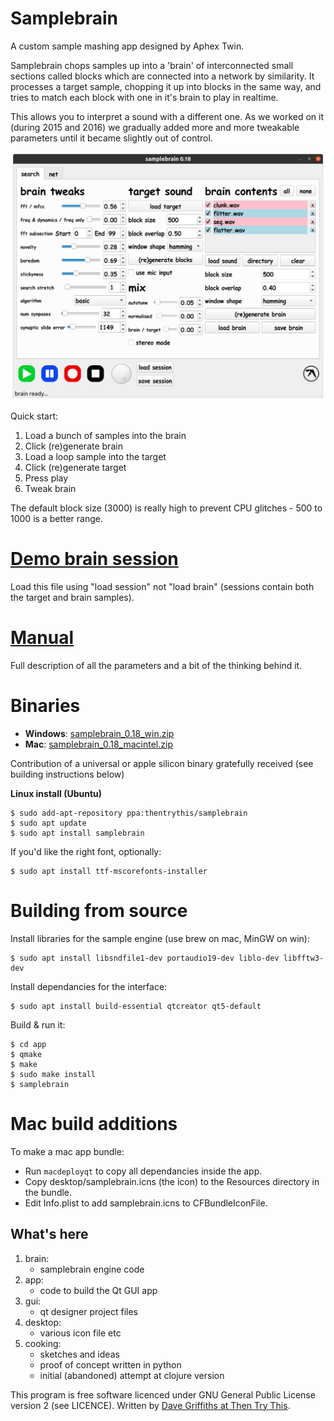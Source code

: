 # Samplebrain

A custom sample mashing app designed by Aphex Twin.

Samplebrain chops samples up into a 'brain' of interconnected small
sections called blocks which are connected into a network by
similarity. It processes a target sample, chopping it up into blocks
in the same way, and tries to match each block with one in it's brain
to play in realtime.

This allows you to interpret a sound with a different one. As we
worked on it (during 2015 and 2016) we gradually added more and more
tweakable parameters until it became slightly out of control.
    
![](docs/pics/screenshot.png)
    
Quick start:

1. Load a bunch of samples into the brain
2. Click (re)generate brain
3. Load a loop sample into the target
4. Click (re)generate target
5. Press play
6. Tweak brain

The default block size (3000) is really high to prevent CPU glitches -
500 to 1000 is a better range.
    
# [Demo brain session](https://static.thentrythis.org/samplebrain/demo.samplebrain)    

Load this file using "load session" not "load brain" (sessions contain
both the target and brain samples).
    
# [Manual](docs/manual.md)

Full description of all the parameters and a bit of the thinking
behind it.
        
# Binaries

* **Windows**: [samplebrain_0.18_win.zip](http://static.thentrythis.org/samplebrain/https://static.thentrythis.org/samplebrain/samplebrain_0.18_win.zip)
* **Mac**: [samplebrain_0.18_macintel.zip](https://static.thentrythis.org/samplebrain/samplebrain_0.18_macintel.zip)

Contribution of a universal or apple silicon binary gratefully received (see building instructions below)

**Linux install (Ubuntu)**
    
    $ sudo add-apt-repository ppa:thentrythis/samplebrain
    $ sudo apt update
    $ sudo apt install samplebrain

If you'd like the right font, optionally:

    $ sudo apt install ttf-mscorefonts-installer
    
# Building from source

Install libraries for the sample engine (use brew on mac, MinGW on win):
    
    $ sudo apt install libsndfile1-dev portaudio19-dev liblo-dev libfftw3-dev

Install dependancies for the interface:
        
    $ sudo apt install build-essential qtcreator qt5-default

Build & run it:

    $ cd app
    $ qmake
    $ make
    $ sudo make install
    $ samplebrain

# Mac build additions

To make a mac app bundle:
    
* Run `macdeployqt` to copy all dependancies inside the app.
* Copy desktop/samplebrain.icns (the icon) to the Resources directory in the bundle.
* Edit Info.plist to add samplebrain.icns to CFBundleIconFile.
    
## What's here

1. brain:
    * samplebrain engine code
2. app:
    * code to build the Qt GUI app
3. gui:
    * qt designer project files
4. desktop:
    * various icon file etc
4. cooking:
    * sketches and ideas
    * proof of concept written in python
    * initial (abandoned) attempt at clojure version 
    
This program is free software licenced under GNU General Public
License version 2 (see LICENCE). Written by [Dave
Griffiths at Then Try This](http://thentrythis.org).
